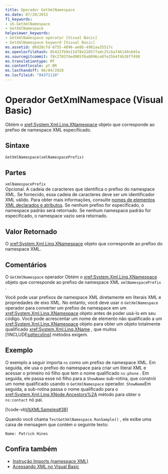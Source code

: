```yaml
---
title: Operador GetXmlNamespace
ms.date: 07/20/2015
f1_keywords:
- vb.GetXmlNamespace
- GetXmlNamespace
helpviewer_keywords:
- GetXmlNamespace operator [Visual Basic]
- GetXmlNamespace keyword [Visual Basic]
ms.assetid: d0d28cfd-0755-4896-ae0b-4981aa35517c
ms.openlocfilehash: 85422fb9e11d78e228577adc25cba746149c645a
ms.sourcegitcommit: f8c270376ed905f6a8896ce0fe25b4f4b38ff498
ms.translationtype: MT
ms.contentlocale: pt-BR
ms.lasthandoff: 06/04/2020
ms.locfileid: "84371110"
---
```

# <a name="getxmlnamespace-operator-visual-basic"></a>Operador GetXmlNamespace (Visual Basic)
Obtém o <xref:System.Xml.Linq.XNamespace> objeto que corresponde ao prefixo de namespace XML especificado.  
  
## <a name="syntax"></a>Sintaxe  
  
```vb  
GetXmlNamespace(xmlNamespacePrefix)  
```  
  
## <a name="parts"></a>Partes  
 `xmlNamespacePrefix`  
 Opcional. A cadeia de caracteres que identifica o prefixo do namespace XML. Se fornecido, essa cadeia de caracteres deve ser um identificador XML válido. Para obter mais informações, consulte [nomes de elementos XML declarados e atributos](../../programming-guide/language-features/xml/names-of-declared-xml-elements-and-attributes.md). Se nenhum prefixo for especificado, o namespace padrão será retornado. Se nenhum namespace padrão for especificado, o namespace vazio será retornado.  
  
## <a name="return-value"></a>Valor Retornado  
 O <xref:System.Xml.Linq.XNamespace> objeto que corresponde ao prefixo do namespace XML.  
  
## <a name="remarks"></a>Comentários  
 O `GetXmlNamespace` operador Obtém o <xref:System.Xml.Linq.XNamespace> objeto que corresponde ao prefixo de namespace XML `xmlNamespacePrefix` .  
  
 Você pode usar prefixos de namespace XML diretamente em literais XML e propriedades de eixo XML. No entanto, você deve usar o `GetXmlNamespace` operador para converter um prefixo de namespace em um <xref:System.Xml.Linq.XNamespace> objeto antes de poder usá-lo em seu código. Você pode acrescentar um nome de elemento não qualificado a um <xref:System.Xml.Linq.XNamespace> objeto para obter um objeto totalmente qualificado <xref:System.Xml.Linq.XName> , que muitos [!INCLUDE[sqltecxlinq](~/includes/sqltecxlinq-md.md)] métodos exigem.  
  
## <a name="example"></a>Exemplo  
 O exemplo a seguir importa `ns` como um prefixo de namespace XML. Em seguida, ele usa o prefixo do namespace para criar um literal XML e acessar o primeiro nó filho que tem o nome qualificado `ns:phone` . Em seguida, ele passa esse nó filho para a `ShowName` sub-rotina, que constrói um nome qualificado usando o `GetXmlNamespace` operador. `ShowName`Em seguida, a sub-rotina passa o nome qualificado para o <xref:System.Xml.Linq.XNode.Ancestors%2A> método para obter o `ns:contact` nó pai.  
  
 [!code-vb[VbXMLSamples#38](~/samples/snippets/visualbasic/VS_Snippets_VBCSharp/VbXMLSamples/VB/GetXmlNamespace.vb#38)]  
  
 Quando você chama `TestGetXmlNamespace.RunSample()` , ele exibe uma caixa de mensagem que contém o seguinte texto:  
  
 `Name: Patrick Hines`  
  
## <a name="see-also"></a>Confira também

- [Instrução Imports (namespace XML)](../statements/imports-statement-xml-namespace.md)
- [Acessando XML no Visual Basic](../../programming-guide/language-features/xml/accessing-xml.md)
